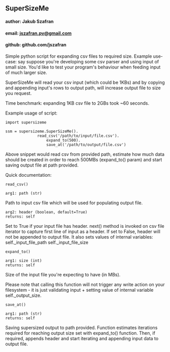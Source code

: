 ## SuperSizeMe

#### author: Jakub Szafran
#### email: jszafran.pv@gmail.com
#### github: github.com/jszafran

Simple python script for expanding csv files to required size.
Example use-case: say suppose you're developing some csv parser
and using input of small size. You'd like to test your program's
behaviour when feeding input of much larger size. 

SuperSizeMe will read your csv input (which could be 1KBs) and
by copying and appending input's rows to output path, will increase 
output file to size you request.

Time benchmark: expanding 1KB csv file to 2GBs took ~60 seconds.

Example usage of script:

```
import supersizeme

ssm = supersizeme.SuperSizeMe().
	          read_csv('/path/to/input/file.csv').
                  expand_to(500).
                  save_at('/path/to/output/file.csv')
```

Above snippet would read csv from provided path, estimate how much data
should be created in order to reach 500MBs (expand_to() param) and start
saving output file at path provided.

Quick documentation:

```
read_csv()

arg1: path (str)
```
Path to input csv file which will be used for populating output file.

```
arg2: header (boolean, default=True)
returns: self
```
Set to True if your input file has header. next() method
is invoked on csv file iterator to capture first line of input as a header.
If set to False, header will not be appended to output file.
It also sets values of internal variables:
                                          self._input_file_path
					  self._input_file_size

```
expand_to()

arg1: size (int)
returns: self
```
Size of the input file you're expecting to have (in MBs).

Please note that calling this function will not trigger any write action
on your filesystem - it is just validating input + setting value of
internal variable self._output_size.

```
save_at()

arg1: path (str)
returns: self
```
Saving supersized output to path provided. 
Function estimates iterations required for reaching output size set with 
expand_to() function. Then, if required, appends header and start iterating
and appending input data to output file.

